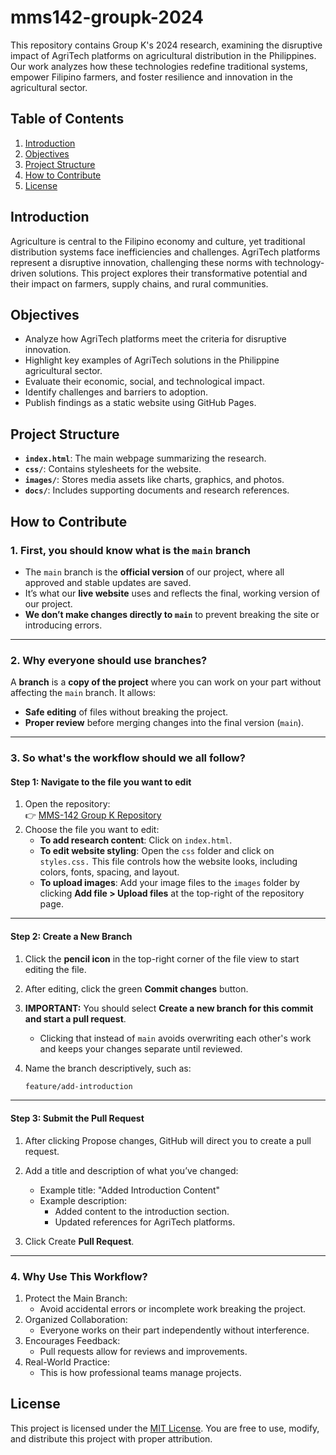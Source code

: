 # mms142-groupk-2024

This repository contains Group K's 2024 research, examining the disruptive impact of AgriTech platforms on agricultural distribution in the Philippines. Our work analyzes how these technologies redefine traditional systems, empower Filipino farmers, and foster resilience and innovation in the agricultural sector.

## Table of Contents
1. [Introduction](#introduction)
2. [Objectives](#objectives)
3. [Project Structure](#project-structure)
4. [How to Contribute](#how-to-contribute)
5. [License](#license)

## Introduction

Agriculture is central to the Filipino economy and culture, yet traditional distribution systems face inefficiencies and challenges. AgriTech platforms represent a disruptive innovation, challenging these norms with technology-driven solutions. This project explores their transformative potential and their impact on farmers, supply chains, and rural communities.

## Objectives

- Analyze how AgriTech platforms meet the criteria for disruptive innovation.
- Highlight key examples of AgriTech solutions in the Philippine agricultural sector.
- Evaluate their economic, social, and technological impact.
- Identify challenges and barriers to adoption.
- Publish findings as a static website using GitHub Pages.

## Project Structure

- **`index.html`**: The main webpage summarizing the research.
- **`css/`**: Contains stylesheets for the website.
- **`images/`**: Stores media assets like charts, graphics, and photos.
- **`docs/`**: Includes supporting documents and research references.

## How to Contribute

### 1. First, you should know what is the `main` branch
- The `main` branch is the **official version** of our project, where all approved and stable updates are saved.
- It’s what our **live website** uses and reflects the final, working version of our project.
- **We don’t make changes directly to `main`** to prevent breaking the site or introducing errors.

<!-- Add an empty line above --- -->
---

### 2. Why everyone should use branches?
A **branch** is a **copy of the project** where you can work on your part without affecting the `main` branch. It allows:
- **Safe editing** of files without breaking the project.
- **Proper review** before merging changes into the final version (`main`).

<!-- Add an empty line above --- -->
---

### 3. So what's the workflow should we all follow?

#### **Step 1: Navigate to the file you want to edit**
1. Open the repository:  
   👉 [MMS-142 Group K Repository](https://github.com/MMS-142-Group-K-2024/mms142-groupk-2024)
2. Choose the file you want to edit:
   - **To add research content**: Click on `index.html`.
   - **To edit website styling**: Open the `css` folder and click on `styles.css.` This file controls how the website looks, including colors, fonts, spacing, and layout.
   - **To upload images**: Add your image files to the `images` folder by clicking **Add file > Upload files** at the top-right of the repository page. 

<!-- Add an empty line above --- -->
---

#### **Step 2: Create a New Branch**
1. Click the **pencil icon** in the top-right corner of the file view to start editing the file.
2. After editing, click the green **Commit changes** button.
3. **IMPORTANT:** You should select **Create a new branch for this commit and start a pull request**.  
   - Clicking that instead of `main` avoids overwriting each other's work and keeps your changes separate until reviewed.

4. Name the branch descriptively, such as:
   ```bash
   feature/add-introduction
   ```

<!-- Add an empty line above --- -->
---

#### **Step 3: Submit the Pull Request**
1. After clicking Propose changes, GitHub will direct you to create a pull request.
2. Add a title and description of what you’ve changed:
   - Example title: "Added Introduction Content"
   - Example description:
        - Added content to the introduction section.
        - Updated references for AgriTech platforms.
     
3. Click Create **Pull Request**.

<!-- Add an empty line above --- -->
---
   
### **4. Why Use This Workflow?**
1. Protect the Main Branch:
   - Avoid accidental errors or incomplete work breaking the project.
2. Organized Collaboration:
   - Everyone works on their part independently without interference.
3. Encourages Feedback:
   - Pull requests allow for reviews and improvements.
4. Real-World Practice:
   - This is how professional teams manage projects.

## License
This project is licensed under the [MIT License](LICENSE).
You are free to use, modify, and distribute this project with proper attribution.


